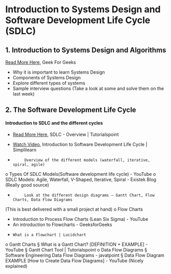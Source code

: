 # Introduction to Systems Design and Software Development Life Cycle (SDLC)

## 1. Introduction to Systems Design and Algorithms
[Read More Here](https://www.geeksforgeeks.org/what-is-system-design-learn-system-design/), Geek For Geeks
- Why it is important to learn Systems Design
- Components of Systems Design
- Explore different types of systems
- Sample interview questions (Take a look at some and solve them on the last week)


## 2. The Software Development Life Cycle
#### Introduction to SDLC and the different cycles
- [Read More Here](https://www.tutorialspoint.com/sdlc/sdlc_overview.htm), SDLC - Overview | Tutorialspoint
- [Watch Video](https://www.youtube.com/watch?v=5b36UTNRmtI), Introduction to Software Development Life Cycle | Simplilearn 
 
-          Overview of the different models (waterfall, iterative, spiral, agile)
o   Types Of SDLC Models(Software development life cycle) - YouTube
o   SDLC Models: Agile, Waterfall, V-Shaped, Iterative, Spiral - Existek Blog (Really good source)
 
-          Look at the different design diagrams – Gantt Chart, Flow Charts, Data Flow Diagrams
(This is best delivered with a small project at hand)
o   Flow Charts
-	Introduction to Process Flow Charts (Lean Six Sigma) - YouTube
- 	An introduction to Flowcharts - GeeksforGeeks
-	  What is a Flowchart | Lucidchart
o   Gantt Charts
§  What is a Gantt Chart? [DEFINITION + EXAMPLE] - YouTube
§  Gantt Chart Tool | Tutorialspoint
o   Data Flow Diagrams
§  Software Engineering Data Flow Diagrams - javatpoint
§  Data Flow Diagram EXAMPLE [How to Create Data Flow Diagrams] - YouTube (Nicely explained)

